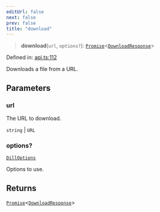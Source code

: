 ```yaml
---
editUrl: false
next: false
prev: false
title: "download"
---
```


> **download**(`url`, `options?`): [`Promise`](https://developer.mozilla.org/docs/Web/JavaScript/Reference/Global_Objects/Promise)\<[`DownloadResponse`](/api/interfaces/downloadresponse/)\>

Defined in: [api.ts:112](https://github.com/tylerbutler/tools-monorepo/blob/main/packages/dill/src/api.ts#L112)

Downloads a file from a URL.

## Parameters

### url

The URL to download.

`string` | `URL`

### options?

[`DillOptions`](/api/interfaces/dilloptions/)

Options to use.

## Returns

[`Promise`](https://developer.mozilla.org/docs/Web/JavaScript/Reference/Global_Objects/Promise)\<[`DownloadResponse`](/api/interfaces/downloadresponse/)\>
